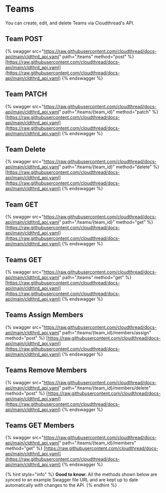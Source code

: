 # Teams

You can create, edit, and delete Teams via Cloudthread's API.

## Team POST

{% swagger src="https://raw.githubusercontent.com/cloudthread/docs-api/main/cldthrd_api.yaml" path="/teams" method="post" %}
[https://raw.githubusercontent.com/cloudthread/docs-api/main/cldthrd_api.yaml](https://raw.githubusercontent.com/cloudthread/docs-api/main/cldthrd_api.yaml)
{% endswagger %}

## Team PATCH

{% swagger src="https://raw.githubusercontent.com/cloudthread/docs-api/main/cldthrd_api.yaml" path="/teams/{team_id}" method="patch" %}
[https://raw.githubusercontent.com/cloudthread/docs-api/main/cldthrd_api.yaml](https://raw.githubusercontent.com/cloudthread/docs-api/main/cldthrd_api.yaml)
{% endswagger %}

## Team Delete

{% swagger src="https://raw.githubusercontent.com/cloudthread/docs-api/main/cldthrd_api.yaml" path="/teams/{team_id}" method="delete" %}
[https://raw.githubusercontent.com/cloudthread/docs-api/main/cldthrd_api.yaml](https://raw.githubusercontent.com/cloudthread/docs-api/main/cldthrd_api.yaml)
{% endswagger %}

## Team GET

{% swagger src="https://raw.githubusercontent.com/cloudthread/docs-api/main/cldthrd_api.yaml" path="/teams/{team_id}" method="get" %}
[https://raw.githubusercontent.com/cloudthread/docs-api/main/cldthrd_api.yaml](https://raw.githubusercontent.com/cloudthread/docs-api/main/cldthrd_api.yaml)
{% endswagger %}

## Teams GET

{% swagger src="https://raw.githubusercontent.com/cloudthread/docs-api/main/cldthrd_api.yaml" path="/teams" method="get" %}
[https://raw.githubusercontent.com/cloudthread/docs-api/main/cldthrd_api.yaml](https://raw.githubusercontent.com/cloudthread/docs-api/main/cldthrd_api.yaml)
{% endswagger %}

## Teams Assign Members

{% swagger src="https://raw.githubusercontent.com/cloudthread/docs-api/main/cldthrd_api.yaml" path="/teams/{team_id}/members/assign" method="post" %}
[https://raw.githubusercontent.com/cloudthread/docs-api/main/cldthrd_api.yaml](https://raw.githubusercontent.com/cloudthread/docs-api/main/cldthrd_api.yaml)
{% endswagger %}

## Teams Remove Members

{% swagger src="https://raw.githubusercontent.com/cloudthread/docs-api/main/cldthrd_api.yaml" path="/teams/{team_id}/members/delete" method="post" %}
[https://raw.githubusercontent.com/cloudthread/docs-api/main/cldthrd_api.yaml](https://raw.githubusercontent.com/cloudthread/docs-api/main/cldthrd_api.yaml)
{% endswagger %}

## Teams GET Members

{% swagger src="https://raw.githubusercontent.com/cloudthread/docs-api/main/cldthrd_api.yaml" path="/teams/{team_id}/members" method="get" %}
[https://raw.githubusercontent.com/cloudthread/docs-api/main/cldthrd_api.yaml](https://raw.githubusercontent.com/cloudthread/docs-api/main/cldthrd_api.yaml)
{% endswagger %}


{% hint style="info" %}
**Good to know:** All the methods shown below are synced to an example Swagger file URL and are kept up to date automatically with changes to the API.
{% endhint %}

